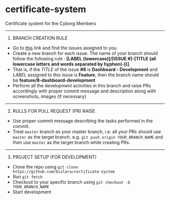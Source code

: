 # certificate-system
Certificate system for the Cyborg Members

---


1. BRANCH CREATION RULE
* Go to [this](https://github.com/bislara/certificate-system/issues) link and find the issues assigned to you. 
* Create a new branch for each issue. The name of your branch should follow the following rule : **[LABEL (lowercase)]/[ISSUE #]-[TITLE (all lowercase letters and words separated by hyphen(-))]**.
* That is, if the *TITLE* of the issue **#8** is **Dashboard - Development** and *LABEL* assigned to this issue is **Feature**, then the branch name should be **feature/8-dashboard-development**
* Perform all the development activities in this branch and raise PRs accordingly with proper commit message and description along with screenshots, images (if necessary)

---
2. RULLS FOR PULL REQUEST (PR) RAISE
* Use proper commit message describing the tasks performed in the commit.
* Treat `master` branch as your master branch, i.e. all your PRs should use `master` as the target branch. e.g. `git push origin YOUR_BRANCH_NAME` and then use `master` as the target branch while creating PRs.

---
3. PROJECT SETUP (FOR DEVELOPMENT)
* Clone the repo using `git clone https://github.com/bislara/certificate-system`
* Run `git fetch`
* Checkout to your specific branch using `git checkout -b YOUR_BRANCH_NAME`
* Start development




